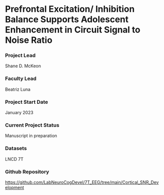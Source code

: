 <br>
<br>

# Prefrontal Excitation/ Inhibition Balance Supports Adolescent Enhancement in Circuit Signal to Noise Ratio

### Project Lead
Shane D. McKeon

### Faculty Lead
Beatriz Luna 

### Project Start Date
January 2023

### Current Project Status
Manuscript in preparation

### Datasets
LNCD 7T

### Github Repository
https://github.com/LabNeuroCogDevel/7T_EEG/tree/main/Cortical_SNR_Development
